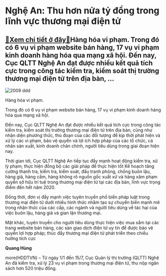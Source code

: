 Nghệ An: Thu hơn nửa tỷ đồng trong lĩnh vực thương mại điện tử
==============================================================

[:gift:Xem chi tiết ở đây:gift:](https://hddtvn.com/nghe-an-thu-hon-nua-ty-dong-trong-linh-vuc-thuong-mai-dien-tu/)Hàng hóa vi phạm. Trong đó có 6 vụ vi phạm website bán hàng, 17 vụ vi phạm kinh doanh hàng hóa qua mạng xã hội. Đến nay, Cục QLTT Nghệ An đạt được nhiều kết quả tích cực trong công tác kiểm tra, kiểm soát thị trường thương mại điện tử trên địa bàn, …
----------------------------------------------------------------------------------------------------------------------------------------------------------------------------------------------------------------------------------------------------------





![2009 ddd](https://haiquanonline.com.vn/stores/news_dataimages/hungdq/072020/20/15/in_article/2009_ddd.jpg?rt=20200720193017 "Hàng hóa vi phạm.")


Hàng hóa vi phạm.



Trong đó có 6 vụ vi phạm website bán hàng, 17 vụ vi phạm kinh doanh hàng hóa qua mạng xã hội.


Đến nay, Cục QLTT Nghệ An đạt được nhiều kết quả tích cực trong công tác kiểm tra, kiểm soát thị trường thương mại điện tử trên địa bàn, cũng như nhận diện phương thức, thủ đoạn của các đối tượng để kịp thời phát hiện và xử lý các vi phạm, bảo vệ quyền và lợi ích hợp pháp của các tổ chức, cá nhân sản xuất, kinh doanh chân chính, người tiêu dùng trong giai đoạn hiện nay.


Thời gian tới, Cục QLTT Nghệ An tiếp tục đẩy mạnh hoạt động kiểm tra, xử lý phạm; thực hiện đồng bộ các giải pháp để thực hiện tốt Kế hoạch tăng cường thanh tra, kiểm tra, kiểm soát, đấu tranh phòng, chống buôn lậu, hàng giả, hàng cấm, hàng không rõ nguồn gốc xuất xứ và hàng xâm phạm quyền sở hữu trí tuệ trong thương mại điện tử tại các địa bàn, lĩnh vực trọng điểm đến hết năm 2020.


Đồng thời, đơn vị đẩy mạnh việc tuyên truyền phổ biến pháp luật trong thương mại điện tử dưới nhiều hình thức nhằm tạo sự chuyển biến mạnh mẽ trong nhận thức của các cấp, các ngành và người tiêu dùng về tác hại của việc buôn lậu, hàng giả và gian lận thương mại.


Mặt khác, tuyên truyền cho người tiêu dùng thực hiện việc mua sắm tại các trang website bán hàng, các sàn giao dịch điện tử uy tín để được bảo vệ quyền lợi hợp pháp; thúc đẩy thương mại điện tử phát triển theo chiều hướng tích cực




**Quang Hùng**



more(HDDTVN) – Từ ngày 1/1 đến 15/7, Cục Quản lý thị trường (QLTT) Nghệ An đã kiểm tra, xử lý 23 vụ vi phạm trong thương mại điện tử, thu nộp ngân sách hơn 520 triệu đồng.

